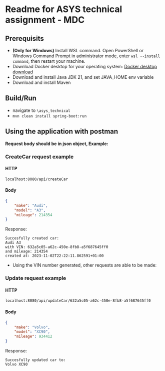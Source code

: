 # Readme for ASYS technical assignment - MDC

## Prerequisits

- **(Only for Windows)** Install WSL command. Open PowerShell or Windows Command Prompt in administrator mode, enter `wsl --install command`, then restart your machine.
- Download Docker desktop for your operating system:
  [Docker desktop download](https://www.docker.com/products/docker-desktop/)
- Download and install Java JDK 21, and set JAVA_HOME env variable
- Download and install Maven

## Build/Run

- navigate to `\asys_technical`
- `mvn clean install spring-boot:run`

## Using the application with postman

**Request body should be in json object, Example:**

### CreateCar request example

#### HTTP

`localhost:8080/api/createCar`

#### Body

```JSON
{
    "make": "Audi",
    "model": "A3",
    "mileage": 214354
}
```

Response:

```Text
Succesfully created car:
Audi A3
with VIN: 632a5c05-a62c-450e-8fb8-a5f687645ff0
and mileage: 214354
created at: 2023-11-02T22:22:11.862591+01:00
```

- Using the VIN number generated, other requests are able to be made:

### Update request example

#### HTTP

`localhost:8080/api/updateCar/632a5c05-a62c-450e-8fb8-a5f687645ff0`

#### Body

```JSON
{
    "make": "Volvo",
    "model": "XC90",
    "mileage": 934412
}
```

Response:

```Text
Succesfully updated car to:
Volvo XC90
```
